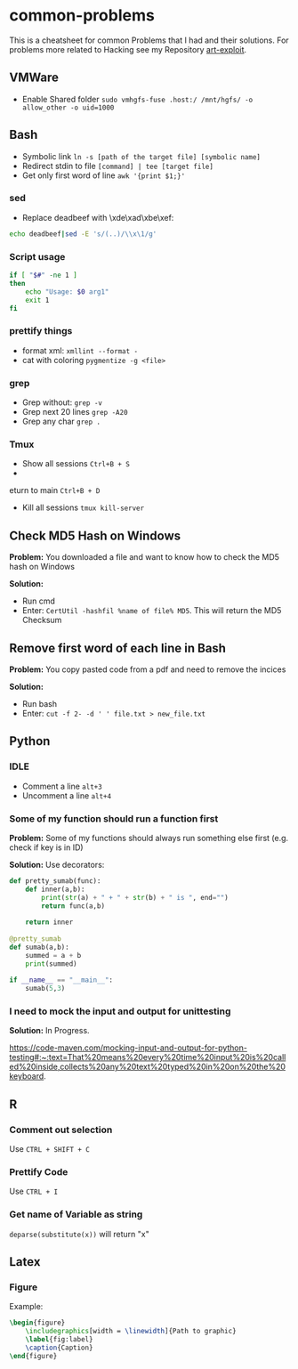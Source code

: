 # common-problems
This is a cheatsheet for common Problems that I had and their solutions. For problems more related to Hacking see my Repository <a href="https://github.com/Youheng-Lue/art-exploit">art-exploit</a>.
## VMWare
* Enable Shared folder `sudo vmhgfs-fuse .host:/ /mnt/hgfs/ -o allow_other -o uid=1000`

## Bash

* Symbolic link `ln -s [path of the target file] [symbolic name]`
* Redirect stdin to file `[command] | tee [target file]`
* Get only first word of line `awk '{print $1;}'`

### sed
* Replace deadbeef with \xde\xad\xbe\xef:
```bash
echo deadbeef|sed -E 's/(..)/\\x\1/g'
```

### Script usage
```bash
if [ "$#" -ne 1 ]
then
    echo "Usage: $0 arg1"
    exit 1
fi
```

### prettify things
* format xml: `xmllint --format -`
* cat with coloring `pygmentize -g <file>`

### grep
* Grep without: `grep -v`
* Grep next 20 lines `grep -A20`
* Grep any char `grep .`

### Tmux

* Show all sessions `Ctrl+B + S`
* 
eturn to main `Ctrl+B + D`
* Kill all sessions `tmux kill-server`

## Check MD5 Hash on Windows
**Problem:** You downloaded a file and want to know how to check the MD5 hash on Windows


**Solution:**
- Run cmd
- Enter: `CertUtil -hashfil %name of file% MD5`. This will return the MD5 Checksum

## Remove first word of each line in Bash
**Problem:** You copy pasted code from a pdf and need to remove the incices

**Solution:**
- Run bash
- Enter: `cut -f 2- -d ' ' file.txt > new_file.txt`


## Python
### IDLE

* Comment a line `alt+3`
* Uncomment a line `alt+4`


### Some of my function should run a function first
**Problem:** Some of my functions should always run something else first (e.g. check if key is in ID)

**Solution:**
Use decorators:
```python
def pretty_sumab(func):                                                                                     
    def inner(a,b):                                                                                         
        print(str(a) + " + " + str(b) + " is ", end="")                                                     
        return func(a,b)                                                                                    
                                                                                                            
    return inner                                                                                            
                                                                                                            
@pretty_sumab                                                                                               
def sumab(a,b):                                                                                             
    summed = a + b                                                                                          
    print(summed)                                                                                      
                                                                                                            
if __name__ == "__main__":                                                                                  
    sumab(5,3)   
```

### I need to mock the input and output for unittesting
**Solution:**
In Progress. 

https://code-maven.com/mocking-input-and-output-for-python-testing#:~:text=That%20means%20every%20time%20input%20is%20called%20inside,collects%20any%20text%20typed%20in%20on%20the%20keyboard.

## R

### Comment out selection
Use `CTRL + SHIFT + C`

### Prettify Code
Use `CTRL + I`

### Get name of Variable as string
`deparse(substitute(x))` will return "x"

## Latex

### Figure
Example:

```latex
\begin{figure}
    \includegraphics[width = \linewidth]{Path to graphic}
    \label{fig:label}
    \caption{Caption}
\end{figure}
```
